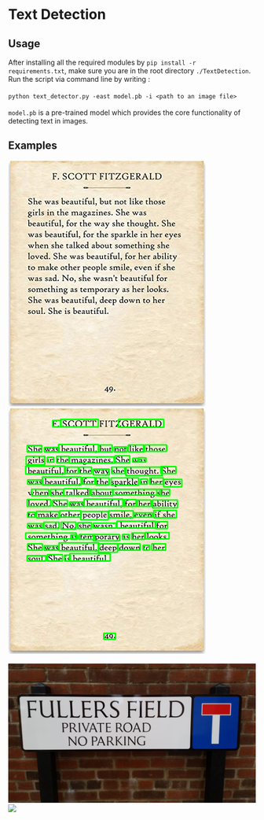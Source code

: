 # Text Detection

## Usage
After installing all the required modules by `pip install -r requirements.txt`, make sure you are in the root directory `./TextDetection`.
Run the script via command line by writing : <br/><br/>
`python text_detector.py -east model.pb -i <path to an image file>` <br/><br/>
`model.pb` is a pre-trained model which provides the core functionality of detecting text in images.

## Examples
![](https://github.com/welvin21/HKUMLS/blob/master/TextDetection/assets/page.png?raw=true)
![](https://github.com/welvin21/HKUMLS/blob/master/TextDetection/assets/page_detected.png?raw=true)<br/><br/>
<img src="https://github.com/welvin21/HKUMLS/blob/master/TextDetection/assets/sign.png?raw=true" width=800>
<img src="https://github.com/welvin21/HKUMLS/blob/master/TextDetection/assets/sign_detected.png?raw=true" width=800>
